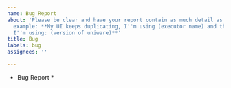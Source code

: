 ```yaml
---
name: Bug Report
about: 'Please be clear and have your report contain as much detail as possible, for
  example: **My UI keeps duplicating, I''m using (executor name) and this is the version
  I''m using: (version of uniware)**'
title: Bug
labels: bug
assignees: ''

---
```


* Bug Report *
